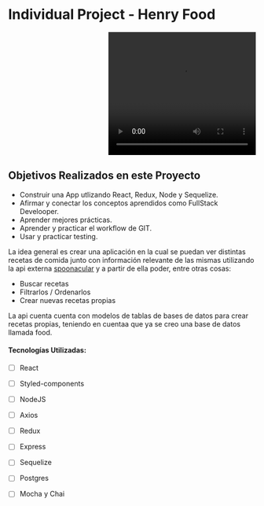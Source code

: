 

# Individual Project - Henry Food

<p align="right">
    <video src="./video.mp4" width="300" height="250"/>
</p>

## Objetivos Realizados en este Proyecto

- Construir una App utlizando React, Redux, Node y Sequelize.
- Afirmar y conectar los conceptos aprendidos como FullStack Develooper.
- Aprender mejores prácticas.
- Aprender y practicar el workflow de GIT.
- Usar y practicar testing.



La idea general es crear una aplicación en la cual se puedan ver distintas recetas de comida junto con información relevante de las mismas utilizando la api externa [spoonacular](https://spoonacular.com/food-api) y a partir de ella poder, entre otras cosas:

  - Buscar recetas
  - Filtrarlos / Ordenarlos
  - Crear nuevas recetas propias

La api cuenta cuenta con modelos de tablas de bases de datos para crear recetas propias, teniendo en cuentaa que ya se creo una base de datos llamada food.


#### Tecnologías Utilizadas:
- [ ] React
- [ ] Styled-components
- [ ] NodeJS
- [ ] Axios
- [ ] Redux
- [ ] Express
- [ ] Sequelize 
- [ ] Postgres
- [ ] Mocha y Chai


